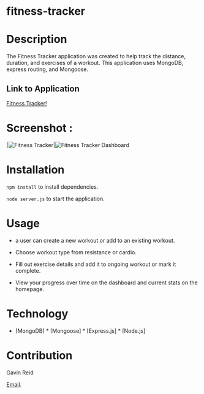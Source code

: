 # fitness-tracker

# Description

The Fitness Tracker application was created to help track the distance, duration, and exercises of a workout. This application uses MongoDB, express routing, and Mongoose.


## Link to Application 
[Fitness Tracker!](https://ancient-fjord-45174.herokuapp.com)

# Screenshot :

|![Fitness Tracker]()|![Fitness Tracker Dashboard]()

# Installation
 `npm install` to install dependencies.

`node server.js` to start the application.

# Usage

* a user can create a new workout or add to an existing workout.

* Choose workout type from resistance or cardio.

* Fill out exercise details and add it to ongoing workout or mark it complete.

* View your progress over time on the dashboard and current stats on the homepage.

# Technology

* [MongoDB] * [Mongoose] * [Express.js] * [Node.js]

# Contribution

Gavin Reid

[Email](mailto:gavinreid94@gmail.com).